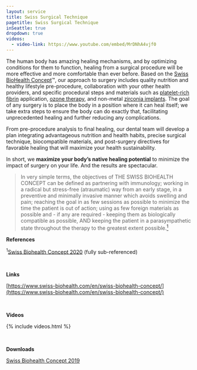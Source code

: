 ```yaml
---
layout: service
title: Swiss Surgical Technique
pagetitle: Swiss Surgical Technique
inSeattle: true
dropdown: true
videos:
  - video-link: https://www.youtube.com/embed/MrDNhA4vjf0
---
```


The human body has amazing healing mechanisms, and by optimizing conditions for them to function, healing from a surgical procedure will be more effective and more comfortable than ever before. Based on the [Swiss BioHealth Concept](https://drive.google.com/file/d/1Da72rqh9keXHcOcpX68DS5DDCkxo8N8P/view?usp=sharing)™, our approach to surgery includes quality nutrition and healthy lifestyle pre-procedure, collaboration with your other health providers, and specific procedural steps and materials such as [platelet-rich fibrin](../prf-platelet-rich-fibrin-seattle) application, [ozone therapy](../ozone-therapy), and non-metal [zirconia implants](../zirconia-implants). The goal of any surgery is to place the body in a position where it can heal itself; we take extra steps to ensure the body can do exactly that, facilitating unprecedented healing and further reducing any complications.

From pre-procedure analysis to final healing, our dental team will develop a plan integrating advantageous nutrition and health habits, precise surgical technique, biocompatible materials, and post-surgery directives for favorable healing that will maximize your health sustainability.

In short, we __maximize your body’s native healing potential__ to minimize the impact of surgery on your life. And the results are spectacular.


<blockquote class="p-3 service-blockquote">In very simple terms, the objectives of THE SWISS BIOHEALTH CONCEPT can be defined as partnering with immunology; working in a radical but stress-free (atraumatic) way from an early stage, in a preventive and minimally invasive manner which avoids swelling and pain; reaching the goal in as few sessions as possible to minimize the time the patient is out of action; using as few foreign materials as possible and - if any are required - keeping them as biologically compatible as possible, AND keeping the patient in a parasympathetic state throughout the therapy to the greatest extent possible.<a href="https://www.swissdentalsolutions.com/dokumente/2020_Swiss-Biohealth-Concept-letter-us-web.pdf"><sup>1</sup></a></blockquote>


__References__

<sup>1</sup>[Swiss Biohealth Concept 2020](https://www.swissdentalsolutions.com/dokumente/2020_Swiss-Biohealth-Concept-letter-us-web.pdf) (fully sub-referenced)

<br>

__Links__

[https://www.swiss-biohealth.com/en/swiss-biohealth-concept/](https://www.swiss-biohealth.com/en/swiss-biohealth-concept/)

<br>

__Videos__

{% include videos.html %}

<br>

__Downloads__

[Swiss Biohealth Concept 2019](https://www.swiss-biohealth.com/wp-content/uploads/swiss-biohealth-concept-2019-en.pdf)
